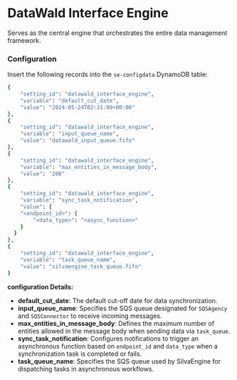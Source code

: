 # DataWald Interface Engine
Serves as the central engine that orchestrates the entire data management framework.

### Configuration
Insert the following records into the `se-configdata` DynamoDB table:

```bash
{
    "setting_id": "datawald_interface_engine",
    "variable": "default_cut_date",
    "value": "2024-05-24T02:21:00+00:00"
},
{
    "setting_id": "datawald_interface_engine",
    "variable": "input_queue_name",
    "value": "datawald_input_queue.fifo"
},
{
    "setting_id": "datawald_interface_engine",
    "variable": "max_entities_in_message_body",
    "value": "200"
},
{
    "setting_id": "datawald_interface_engine",
    "variable": "sync_task_notification",
    "value": {
    "<endpoint_id>": {
        "<data_type>": "<async_function>"
    }
  }
},
{
    "setting_id": "datawald_interface_engine",
    "variable": "task_queue_name",
    "value": "silvaengine_task_queue.fifo"
}
```

**configuration Details:**

- **default_cut_date**: The default cut-off date for data synchronization.
- **input_queue_name**: Specifies the SQS queue designated for `SQSAgency` and `SQSConnector` to receive incoming messages.
- **max_entities_in_message_body**: Defines the maximum number of entities allowed in the message body when sending data via `task_queue`.
- **sync_task_notification**: Configures notifications to trigger an asynchronous function based on `endpoint_id` and `data_type` when a synchronization task is completed or fails.
- **task_queue_name**: Specifies the SQS queue used by SilvaEngine for dispatching tasks in asynchronous workflows.
